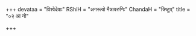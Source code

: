 +++
devataa = "विश्वेदेवाः"
RShiH = "अगस्त्यो मैत्रावरुणिः"
ChandaH = "त्रिष्टुप्"
title = "०२ आ नो"

+++
